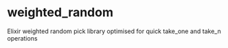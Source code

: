 # weighted_random
Elixir weighted random pick library optimised for quick take_one and take_n operations
